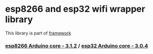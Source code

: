 # esp8266 and esp32 wifi wrapper library

This library is part of [framework](https://github.com/serek4/esp-basic-framework)

### [esp8266 Arduino core - 3.1.2](https://github.com/esp8266/Arduino/tree/3.1.2) / [esp32 Arduino core - 3.0.4](https://github.com/espressif/arduino-esp32/tree/3.0.4)
